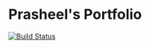 # Prasheel's Portfolio
[![Build Status](https://travis-ci.org/ps011/Portfolio.svg?branch=master)](https://travis-ci.org/ps011/Portfolio)